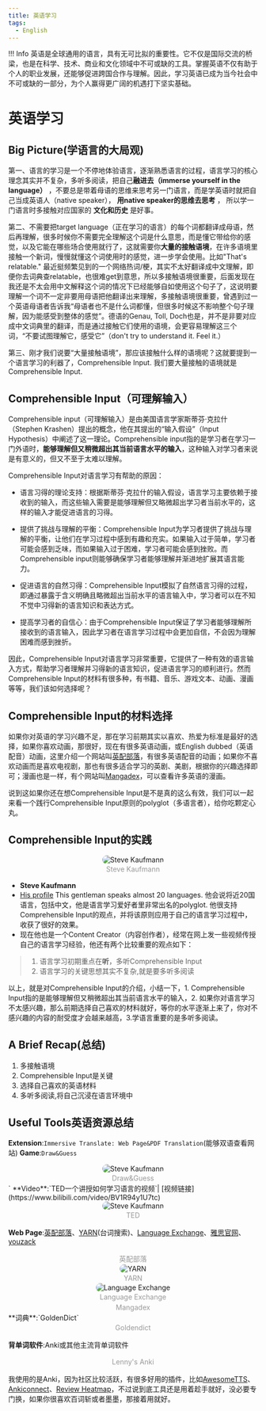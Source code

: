 ```yaml
---
title: 英语学习
tags:
  - English
---
```

!!! Info
	英语是全球通用的语言，具有无可比拟的重要性。它不仅是国际交流的桥梁，也是在科学、技术、商业和文化领域中不可或缺的工具。掌握英语不仅有助于个人的职业发展，还能够促进跨国合作与理解。因此，学习英语已成为当今社会中不可或缺的一部分，为个人赢得更广阔的机遇打下坚实基础。

# 英语学习
## Big Picture(学语言的大局观)
第一、语言的学习是一个不停地体验语言，逐渐熟悉语言的过程，语言学习的核心理念其实并不复杂，多听多阅读，把自己**融进去（immerse yourself in the language）** ，不要总是带着母语的思维来思考另一门语言，而是学英语时就把自己当成英语人（native speaker）， **用native speaker的思维去思考** ， 所以学一门语言时多接触对应国家的 **文化和历史** 是好事。

第二、不需要把target language（正在学习的语言）的每个词都翻译成母语，然后再理解，很多时候你不需要完全理解这个词是什么意思，而是懂它带给你的感觉，以及它能在哪些场合使用就行了，这就需要你**大量的接触语境**，在许多语境里接触一个新词，慢慢就懂这个词使用时的感觉，进一步学会使用。比如"That's relatable." 最近挺频繁见到的一个网络热词/梗，其实不太好翻译成中文理解，即便你去词典查relatable，也很难get到意思，所以多接触语境很重要，后面发现在我还是不太会用中文解释这个词的情况下已经能够自如使用这个句子了，这说明要理解一个词不一定非要用母语把他翻译出来理解，多接触语境很重要，曾遇到过一个英语母语者告诉我“母语者也不是什么词都懂，但很多时候这不影响整个句子理解，因为能感受到整体的感觉”。德语的Genau, Toll, Doch也是，并不是非要对应成中文词典里的翻译，而是通过接触它们使用的语境，会更容易理解这三个词，“不要试图理解它，感受它”（don't try to understand it. Feel it.）

第三、刚才我们说要“大量接触语境”，那应该接触什么样的语境呢？这就要提到一个语言学习的利器了，Comprehensible Input. 我们要大量接触的语境就是Comprehensible Input.
## Comprehensible Input（可理解输入）
Comprehensible input（可理解输入）是由美国语言学家斯蒂芬·克拉什（Stephen Krashen）提出的概念，他在其提出的“输入假设”（Input Hypothesis）中阐述了这一理论。Comprehensible input指的是学习者在学习一门外语时，**能够理解但又稍微超出其当前语言水平的输入**，这种输入对学习者来说是有意义的，但又不至于太难以理解。

Comprehensible Input对语言学习有帮助的原因：
+ 语言习得的理论支持：根据斯蒂芬·克拉什的输入假设，语言学习主要依赖于接收到的输入，而这些输入需要是能够理解但又略微超出学习者当前水平的，这样的输入才能促进语言的习得。

+ 提供了挑战与理解的平衡：Comprehensible Input为学习者提供了挑战与理解的平衡，让他们在学习过程中感到有趣和充实。如果输入过于简单，学习者可能会感到乏味，而如果输入过于困难，学习者可能会感到挫败。而Comprehensible input则能够确保学习者能够理解并渐进地扩展其语言能力。

+ 促进语言的自然习得：Comprehensible Input模拟了自然语言习得的过程，即通过暴露于含义明确且略微超出当前水平的语言输入中，学习者可以在不知不觉中习得新的语言知识和表达方式。

+ 提高学习者的自信心：由于Comprehensible Input保证了学习者能够理解所接收到的语言输入，因此学习者在语言学习过程中会更加自信，不会因为理解困难而感到挫折。

因此，Comprehensible Input对语言学习非常重要，它提供了一种有效的语言输入方式，帮助学习者理解并习得新的语言知识，促进语言学习的顺利进行。然而Comprehensible Input的材料有很多种，有书籍、音乐、游戏文本、动画、漫画等等，我们该如何选择呢？
## Comprehensible Input的材料选择
如果你对英语的学习兴趣不足，那在学习前期其实以喜欢、热爱为标准是最好的选择，如果你喜欢动画，那很好，现在有很多英语动画，或English dubbed（英语配音）动画，这里介绍一个网站叫[英配部落](https://mobile.edatribe.com/)，有很多英语配音的动画；如果你不喜欢动画而是喜欢电视剧，那也有很多适合学习的英剧、美剧，根据你的兴趣选择即可；漫画也是一样，有个网站叫[Mangadex](https://mangadex.org/)，可以查看许多英语的漫画。

说到这如果你还在想Comprehensible Input是不是真的这么有效，我们可以一起来看一个践行Comprehensible Input原则的polyglot（多语言者），给你吃颗定心丸。
## Comprehensible Input的实践
<center>
    <img style="border-radius: 20px;width="50%""
         src="https://s2.loli.net/2024/04/02/BAa6GURhrgp5ebs.jpg" 
         alt="Steve Kaufmann"
          >
    <br>
    <div style="color: #999; padding: 2px;">
       Steve Kaufmann
    </div>
</center>


+ **Steve Kaufmann**
+  [His profile](https://www.youtube.com/@Thelinguist) This gentleman speaks almost 20 languages. 他会说将近20国语言，包括中文，他是语言学习爱好者里非常出名的polyglot. 他很支持Comprehensible Input的观点，并将该原则应用于自己的语言学习过程中，收获了很好的效果。
+ 现在他也是一个Content Creator（内容创作者），经常在网上发一些视频传授自己的语言学习经验，他还有两个比较重要的观点如下：
>1. 语言学习初期重点在**听**，多听Comprehensible Input
>2. 语言学习的关键思想其实不复杂,就是要多听多阅读

以上，就是对Comprehensible Input的介绍，小结一下，1. Comprehensible Input指的是能够理解但又稍微超出其当前语言水平的输入，2. 如果你对语言学习不太感兴趣，那么前期选择自己喜欢的材料就好，等你的水平逐渐上来了，你对不感兴趣的内容的耐受度才会越来越高，3.学语言重要的是多听多阅读。

## A Brief Recap(总结)
1. 多接触语境
2. Comprehensible Input是关键
3. 选择自己喜欢的英语材料
4. 多听多阅读,将自己沉浸在语言环境中

## Useful Tools英语资源总结
**Extension**:`Immersive Translate: Web Page&PDF Translation`(能够双语查看网站)
**Game**:`Draw&Guess`
<center>
    <img style="border-radius: 20px;width="50%""
         src="https://s2.loli.net/2024/04/02/cAimqthRQeB5Tlz.png" 
         alt="Steve Kaufmann"
          >
    <br>
    <div style="color: #999; padding: 2px;">
       Draw&Guess
    </div>
</center>`
**Video**:`TED一个讲授如何学习语言的视频`| [视频链接](https://www.bilibili.com/video/BV1R94y1U7tc)
<center>
    <img style="border-radius: 20px;width="50%""
         src="https://s2.loli.net/2024/04/02/G3czvZA9pDSWHE7.png" 
         alt="Steve Kaufmann"
          >
    <br>
    <div style="color: #999; padding: 2px;">
       TED
    </div>
</center>


**Web Page**:[英配部落](https://mobile.edatribe.com/)、[YARN](https://getyarn.io/)(台词搜索)、[Language Exchange](https://www.mylanguageexchange.com/)、[雅思官网](https://www.chinaielts.org/)、[youzack](https://www.youzack.com)

<center>
    <img style="border-radius: 20px;width="50%""
         src="https://s2.loli.net/2024/04/02/mf8Y3qKUbI6F7Zl.png" 
         alt=""
          >
    <br>
    <div style="color: #999; padding: 2px;">
       英配部落
    </div>
</center>

<center>
    <img style="border-radius: 20px;width="50%""
         src="https://s2.loli.net/2024/04/02/voYSaZ9H6BEcqsx.png" 
         alt="YARN"
          >
    <br>
    <div style="color: #999; padding: 2px;">
       YARN
    </div>
</center>

<center>
    <img style="border-radius: 20px;width="50%""
         src="https://s2.loli.net/2024/04/02/nEXzcl9j8RtwTDv.png" 
         alt="Language Exchange"
          >
    <br>
    <div style="color: #999; padding: 2px;">
       Language Exchange
    </div>
</center>

<center>
    <img style="border-radius: 20px;width="50%""
         src="https://s2.loli.net/2024/04/02/AXhuxdWtqHGnr8V.png" 
         alt=""
          >
    <br>
    <div style="color: #999; padding: 2px;">
       Mangadex
    </div>
</center>
**词典**:`GoldenDict`

<center>
    <img style="border-radius: 20px;width="50%""
         src="https://s2.loli.net/2024/04/02/wn3z9TA7EYBogyU.png" 
         alt=""
          >
    <br>
    <div style="color: #999; padding: 2px;">
       Goldendict
    </div>
</center>


**背单词软件**:Anki或其他主流背单词软件

<center>
    <img style="border-radius: 20px;width="50%""
         src="https://s2.loli.net/2024/04/02/MRpQxCdGvlUTJHs.png" 
         alt=""
          >
    <br>
    <div style="color: #999; padding: 2px;">
       Lenny's Anki
    </div>
</center>


我使用的是Anki，因为社区比较活跃，有很多好用的插件，比如[AwesomeTTS](https://ankiweb.net/shared/info/1436550454)、[Ankiconnect](https://ankiweb.net/shared/info/2055492159)、[Review Heatmap](https://ankiweb.net/shared/info/1771074083)，不过说到底工具还是用着趁手就好，没必要专门换，如果你很喜欢百词斩或者墨墨，那接着用就好。